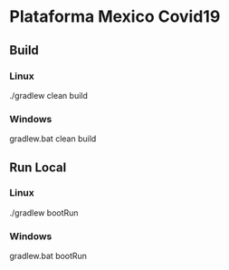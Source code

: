 # Plataforma Mexico Covid19

## Build

### Linux
./gradlew clean build

### Windows
gradlew.bat clean build

## Run Local

### Linux
./gradlew bootRun

### Windows
gradlew.bat bootRun